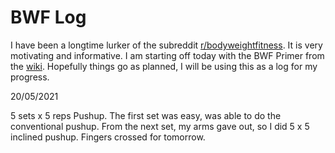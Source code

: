 # BWF Log

I have been a longtime lurker of the subreddit [r/bodyweightfitness](https://www.reddit.com/r/bodyweightfitness/). It is very motivating and informative. I am starting off today with the BWF Primer from the [wiki](https://www.reddit.com/r/bodyweightfitness/wiki/routines/bwf-primer). Hopefully things go as planned, I will be using this as a log for my progress.

20/05/2021

5 sets x 5 reps Pushup.
The first set was easy, was able to do the conventional pushup. From the next set, my arms gave out, so I did 5 x 5 inclined pushup. Fingers crossed for tomorrow.